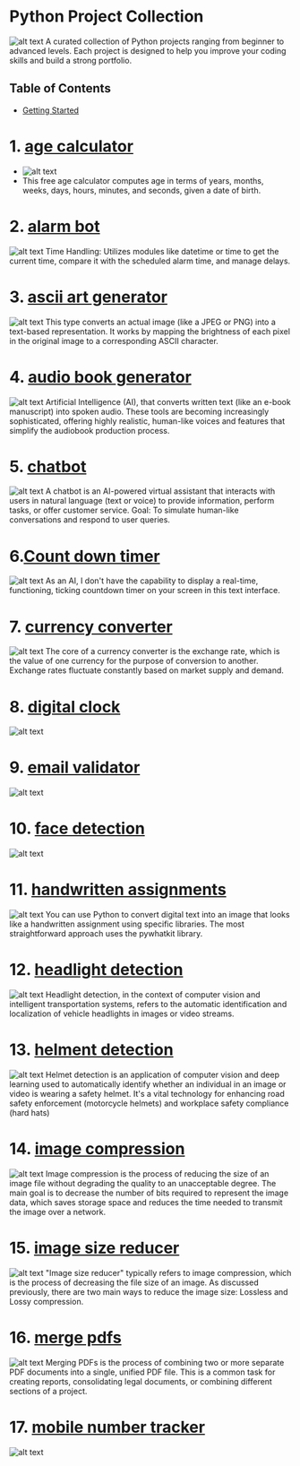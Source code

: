 # Python Project Collection
![alt text](https://www.logicraysacademy.com/blog/wp-content/uploads/2021/03/Python-project-ideas-Logicrays-academy.jpg)
A curated collection of Python projects ranging from beginner to advanced levels. Each project is designed to help you improve your coding skills and build a strong portfolio.

## Table of Contents
- [Getting Started](#getting-started)
# 1. [age calculator](https://github.com/MkSingh431/python-projects-collection/tree/main/age%20calculator)
- ![alt text](https://jntukexams.net/wp-content/uploads/2024/04/Age-Calculator-Calculate-Age-in-Year-Month-Day.webp)
- This free age calculator computes age in terms of years, months, weeks, days, hours, minutes, and seconds, given a date of birth.


# 2. [alarm bot](https://github.com/MkSingh431/python-projects-collection/tree/main/alarm%20bot)
![alt text](https://th.bing.com/th/id/OIP.3FI6XN6ZwHV-hBm-b9mwfwHaHa?w=182&h=182&c=7&r=0&o=7&dpr=1.3&pid=1.7&rm=3)
Time Handling: Utilizes modules like datetime or time to get the current time, compare it with the scheduled alarm time, and manage delays.



# 3. [ascii art generator](https://github.com/MkSingh431/python-projects-collection/tree/main/ascii%20art%20generator)
![alt text](https://th.bing.com/th/id/OIP.zs8Uz-0_Q0l3hzeu1PtQwAHaDt?w=321&h=175&c=7&r=0&o=7&dpr=1.3&pid=1.7&rm=3)
This type converts an actual image (like a JPEG or PNG) into a text-based representation. It works by mapping the brightness of each pixel in the original image to a corresponding ASCII character.



# 4. [audio book generator](https://github.com/MkSingh431/python-projects-collection/tree/main/ascii%20art%20generator)
![alt text](https://th.bing.com/th/id/OIP.su6uWciGWInsMDESVqeNYwHaEK?w=310&h=180&c=7&r=0&o=7&dpr=1.3&pid=1.7&rm=3)
Artificial Intelligence (AI), that converts written text (like an e-book manuscript) into spoken audio. These tools are becoming increasingly sophisticated, offering highly realistic, human-like voices and features that simplify the audiobook production process.


# 5. [chatbot](https://github.com/MkSingh431/python-projects-collection/tree/main/chatbot)
![alt text](https://th.bing.com/th/id/OIP.qPbt2J9_HtHPM7YaJ3EL6wHaEK?w=328&h=184&c=7&r=0&o=7&dpr=1.3&pid=1.7&rm=3)
A chatbot is an AI-powered virtual assistant that interacts with users in natural language (text or voice) to provide information, perform tasks, or offer customer service.
Goal: To simulate human-like conversations and respond to user queries.

# 6.[Count down timer](https://github.com/MkSingh431/python-projects-collection/tree/main/count%20down%20timer)
![alt text](https://th.bing.com/th/id/OIP.dcpipjKrUnzuJ6RvQsqhmwHaD4?w=303&h=180&c=7&r=0&o=7&dpr=1.3&pid=1.7&rm=3)
As an AI, I don't have the capability to display a real-time, functioning, ticking countdown timer on your screen in this text interface.

# 7. [currency converter](https://github.com/MkSingh431/python-projects-collection/tree/main/currency%20converter)
![alt text](https://tse1.mm.bing.net/th/id/OIP.p9J5ZaJK63Y29gdyZAMtPwHaE8?rs=1&pid=ImgDetMain&o=7&rm=3)
The core of a currency converter is the exchange rate, which is the value of one currency for the purpose of conversion to another. Exchange rates fluctuate constantly based on market supply and demand.

# 8. [digital clock](https://github.com/MkSingh431/python-projects-collection/tree/main/digital%20clock)
![alt text](https://th.bing.com/th/id/OIP.2plAKyzQ91iIST6ToPIE_wHaEc?w=296&h=180&c=7&r=0&o=7&dpr=1.3&pid=1.7&rm=3)

# 9. [email validator](https://github.com/MkSingh431/python-projects-collection/tree/main/email%20validator)
![alt text](https://blogger.googleusercontent.com/img/a/AVvXsEiuLv6tFGeFWkU8VGvYxPIniGa4Iz9_NO2hszO_VXpA5mS2RuOA6yUdPuyXuTmie2BCs0JF0z8owUMlOoLG9hrbIUoV1O01I7GcqYAiwo_4MhGkIJP1W6mvq093uXQJ6rMWaBopIAxsTSaOqIX0PtXebNAdd4tfW8PdwGMQCi8S0q7AS1cOIqe1ETmWeA=s16000)

# 10. [face detection](https://github.com/MkSingh431/python-projects-collection/tree/main/face%20detection)
![alt text](https://polakowo.io/datadocs/assets/t01a5ed8aab97b460c9.jpg)

# 11. [handwritten assignments](https://github.com/MkSingh431/python-projects-collection/tree/main/handwritten%20assignments)
![alt text](https://res.cloudinary.com/upwork-cloud/image/upload/c_scale,w_400/v1707081693/catalog/1754247738993983488/v7nnkqcxcghyysumwbxu.jpg)
You can use Python to convert digital text into an image that looks like a handwritten assignment using specific libraries. The most straightforward approach uses the pywhatkit library.

# 12. [headlight detection](https://github.com/MkSingh431/python-projects-collection/tree/main/headlight%20detection)
![alt text](https://images.imagetin.com/micksgarage-ie/646jk67ggt/4_(1)_aa3129.png)
Headlight detection, in the context of computer vision and intelligent transportation systems, refers to the automatic identification and localization of vehicle headlights in images or video streams.

# 13. [helment detection](https://github.com/MkSingh431/python-projects-collection/tree/main/helmet%20detection)
![alt text](https://tse4.mm.bing.net/th/id/OIP.UedKI1MhduICMzlYA8PPOAHaEo?rs=1&pid=ImgDetMain&o=7&rm=3)
Helmet detection is an application of computer vision and deep learning used to automatically identify whether an individual in an image or video is wearing a safety helmet. It's a vital technology for enhancing road safety enforcement (motorcycle helmets) and workplace safety compliance (hard hats)

# 14. [image compression](https://github.com/MkSingh431/python-projects-collection/tree/main/image%20compression)
![alt text](https://miro.medium.com/v2/resize:fit:961/1*8CCKNBLYzy4KTLNOglTBCA.png)
Image compression is the process of reducing the size of an image file without degrading the quality to an unacceptable degree. The main goal is to decrease the number of bits required to represent the image data, which saves storage space and reduces the time needed to transmit the image over a network.

# 15. [image size reducer](https://github.com/MkSingh431/python-projects-collection/tree/main/image%20size%20reducer)
![alt text](https://image.pi7.org/static/img/reduce_image_size.jpeg)
"Image size reducer" typically refers to image compression, which is the process of decreasing the file size of an image. As discussed previously, there are two main ways to reduce the image size: Lossless and Lossy compression.

# 16. [merge pdfs](https://github.com/MkSingh431/python-projects-collection/tree/main/merge%20pdfs)
![alt text](https://imagedelivery.net/pcavElAZUUevXK53Dl4vWA/b7390b66-c055-4564-8041-e4b9d547b300/public)
Merging PDFs is the process of combining two or more separate PDF documents into a single, unified PDF file. This is a common task for creating reports, consolidating legal documents, or combining different sections of a project.

# 17. [mobile number tracker](https://github.com/MkSingh431/python-projects-collection/tree/main/mobile%20number%20tracker)
![alt text](https://m.media-amazon.com/images/I/81H4Z+z0nXL.jpg)


















